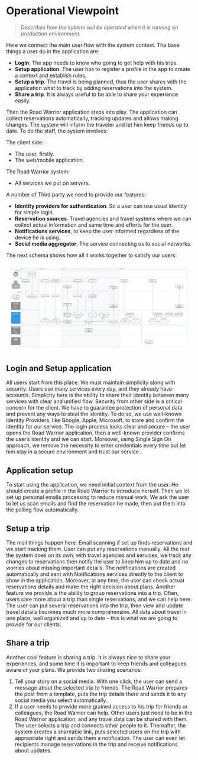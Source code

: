 # Operational Viewpoint
> *Describes how the system will be operated when it is running on production environment.*

Here we connect the main user flow with the system context. The base things a user do in the application are:
- **Login**. The app needs to know who going to get help with his trips.
- **Setup application**. The user has to register a profile in the app to create a context and establish rules.
- **Setup a trip**. The travel is being planned, thus the user shares with the application what to track by adding reservations into the system.
- **Share a trip**. It is always useful to be able to share your experience easily.

Then the Road Warrior application steps into play. The application can collect reservations automatically, tracking updates and allows making changes. The system will inform the traveler and let him keep friends up to date.
 To do the staff, the system involves:

The client side:
- The user, firstly.
- The web/mobile application.

The Road Warrior system:
- All services we put on servers.  

A number of Third party we need to provide our features:
- **Identity providers for authentication**. So a user can use usual identity for simple login.
- **Reservation sources**. Travel agencies and travel systems where we can collect actual information and same time and efforts for the user.
- **Notifications services**, to keep the user informed regardless of the device he is using.
- **Social media aggregator**. The service connecting us to social networks.

The next schema shows how all it works together to satisfy  our users:


![Base Operational](images/L1_Operational_RoadWarrior.jpg "Base operations diogram")


## Login and Setup application
All users start from this place. We must maintain simplicity along with security. Users use many services every day, and they already have accounts. Simplicity here is the ability to share their identity between many services with clear and unified flow. Security from other side is a critical concern for the client. We have to guarantee protection of personal data and prevent any ways to steal the identity. To do so, we use well-known Identity Providers, like Google, Apple, Microsoft, to store and confirm the identity for our service.
The login process looks clear and secure – the user opens the Road Warrior application, then a well-known provider confirms the user’s identity and we can start. Moreover, using Single Sign On approach, we remove the necessity to enter credentials every time but let him stay in a secure environment and trust our service.

## Application setup
To start using the application, we need initial context from the user. He should create a profile in the Road Warrior to introduce herself. Then we let set up personal emails processing to reduce manual work. We ask the user to let us scan emails and find the reservation he made, then put them into the polling flow automatically. 


## Setup a trip
The mail things happen here.
Email scanning if set up finds reservations and we start tracking them. User can put any reservations manually. All the rest the system does on its own: with travel agencies and services, we track any changes to reservations then notify the user to keep him up to date and no worries about missing important details. The notifications are created automatically and sent with Notifications services directly to the client to show in the application. Moreover, at any time, the user can check actual reservations details and make the right decision about plans. 
Another feature we provide is the ability to group reservations into a trip. Often, users care more about a trip than single reservations, and we can help here. The user can put several reservations into the trip, then view and update travel details becomes much more comprehensive. 
All data about travel in one place, well organized and up to date – this is what we are going to provide for our clients.


## Share a trip
Another cool feature is sharing a trip. It is always nice to share your experiences, and some time it is important to keep friends and colleagues aware of your plans.
We provide two sharing scenarios:
1. Tell your story on a social media. With one click, the user can send a message about the selected trip to friends. The Road Warrior prepares the post from a template, puts the trip details there and sends it to any social media you select automatically.
2. If a user needs to provide more grained access to his trip for friends or colleagues, the Road Warrior can help. Other users just need to be in the Road Warrior application, and any travel data can be shared with them. The user selects a trip and connects other people to it. Thereafter, the system creates a shareable link, puts selected users on the trip with appropriate right and sends them a notification. The user can even let recipients manage reservations in the trip and receive notifications about updates. 

